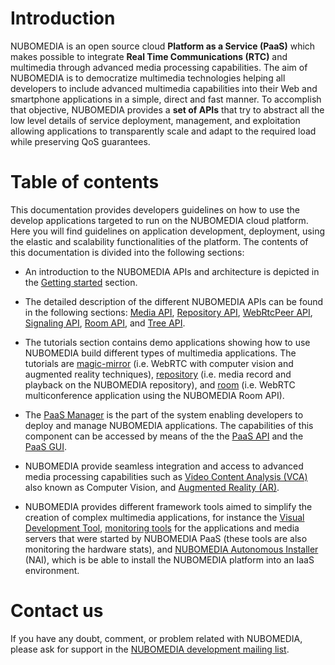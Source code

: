 # Introduction

NUBOMEDIA is an open source cloud **Platform as a Service (PaaS)** which makes
possible to integrate **Real Time Communications (RTC)** and multimedia through
advanced media processing capabilities. The aim of NUBOMEDIA is to democratize
multimedia technologies helping all developers to include advanced multimedia
capabilities into their Web and smartphone applications in a simple, direct and
fast manner. To accomplish that objective, NUBOMEDIA provides a **set of APIs**
that try to abstract all the low level details of service deployment,
management, and exploitation allowing applications to transparently scale and
adapt to the required load while preserving QoS guarantees.

# Table of contents

This documentation provides developers guidelines on how to use the develop
applications targeted to run on the NUBOMEDIA cloud platform. Here you will
find guidelines on application development, deployment, using the elastic and
scalability functionalities of the platform. The contents of this documentation
is divided into the following sections:

- An introduction to the NUBOMEDIA APIs and architecture is depicted in the
  [Getting started](./getting-started.md) section.

- The detailed description of the different NUBOMEDIA APIs can be found in the
  following sections: [Media API](./api/media.md), [Repository
  API](./api/repository.md), [WebRtcPeer API](./api/webrtcpeer.md), [Signaling
  API](./api/signaling.md), [Room API](./api/room.md), and [Tree
  API](./api/tree.md).

- The tutorials section contains demo applications showing how to use
  NUBOMEDIA build different types of multimedia applications. The tutorials are
  [magic-mirror](./tutorial/nubomedia-magic-mirror.md) (i.e. WebRTC with
  computer vision and augmented reality techniques),
  [repository](./tutorial/nubomedia-repository.md) (i.e. media record and
  playback on the NUBOMEDIA repository), and
  [room](./tutorial/nubomedia-room.md) (i.e. WebRTC multiconference application
  using the NUBOMEDIA Room API).

- The [PaaS Manager](./paas/paas-introduction.md) is the part of the system
  enabling developers to deploy and manage NUBOMEDIA applications. The
  capabilities of this component can be accessed by means of the the [PaaS
  API](./paas/paas-api.md) and the [PaaS GUI](./paas/paas-api.md).

- NUBOMEDIA provide seamless integration and access to advanced media
  processing capabilities such as [Video Content Analysis
  (VCA)](./filter/video-content-analysis.md) also known as Computer Vision, and
  [Augmented Reality (AR)](./filter/augmented_reality.md).

- NUBOMEDIA provides different framework tools aimed to simplify the creation
  of complex multimedia applications, for instance the [Visual Development
  Tool](./tools/visual-development-tools.md), [monitoring
  tools](./tools/monitoring-tools.md) for the applications and media servers
  that were started by NUBOMEDIA PaaS (these tools are also monitoring the
  hardware stats), and [NUBOMEDIA Autonomous
  Installer](./tools/autonomous-installer.md) (NAI), which is be able to
  install the NUBOMEDIA platform into an IaaS environment.

# Contact us

If you have any doubt, comment, or problem related with NUBOMEDIA, please ask
for support in the [NUBOMEDIA development mailing
list](https://groups.google.com/forum/#!forum/nubomedia-dev).
